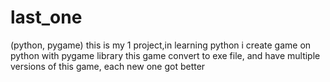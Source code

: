 # last_one
(python, pygame) this is my 1 project,in learning python i create game on python with pygame library this game convert to exe file, and have multiple versions of this game, each new one got better
